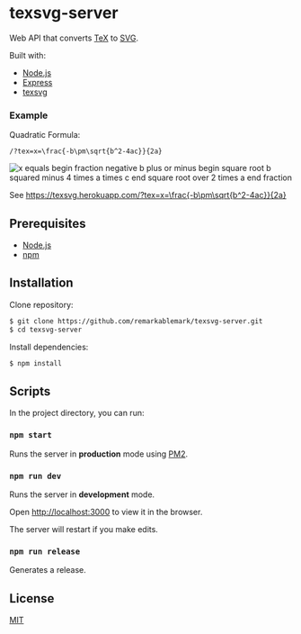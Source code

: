 # texsvg-server

Web API that converts [TeX](https://en.wikipedia.org/wiki/TeX) to [SVG](https://en.wikipedia.org/wiki/Scalable_Vector_Graphics).

Built with:

- [Node.js](https://nodejs.org/en/)
- [Express](https://expressjs.com/)
- [texsvg](https://www.npmjs.com/package/texsvg)

### Example

Quadratic Formula:

```
/?tex=x=\frac{-b\pm\sqrt{b^2-4ac}}{2a}
```

![x equals begin fraction negative b plus or minus begin square root b squared minus 4 times a times c end square root over 2 times a end fraction](https://texsvg.herokuapp.com/?tex=x=\frac{-b\pm\sqrt{b^2-4ac}}{2a} 'Quadratic Formula')

See https://texsvg.herokuapp.com/?tex=x=\frac{-b\pm\sqrt{b^2-4ac}}{2a}

## Prerequisites

- [Node.js](https://nodejs.org/en/)
- [npm](https://www.npmjs.com/get-npm)

## Installation

Clone repository:

```sh
$ git clone https://github.com/remarkablemark/texsvg-server.git
$ cd texsvg-server
```

Install dependencies:

```sh
$ npm install
```

## Scripts

In the project directory, you can run:

### `npm start`

Runs the server in **production** mode using [PM2](https://github.com/Unitech/pm2).

### `npm run dev`

Runs the server in **development** mode.

Open [http://localhost:3000](http://localhost:3000) to view it in the browser.

The server will restart if you make edits.

### `npm run release`

Generates a release.

## License

[MIT](LICENSE)
